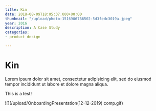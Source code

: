 ```yaml
---
title: Kin
date: 2018-08-09T18:05:37.000+00:00
thumbnail: "/upload/photo-1516906736502-5d3fedc3019a.jpeg"
year: 2016
description: A Case Study
categories:
- product design

---
```

# Kin

Lorem ipsum dolor sit amet, consectetur adipisicing elit, sed do eiusmod tempor incididunt ut labore et dolore magna aliqua.

This is a test!

![](/upload/OnboardingPresentation(12-12-2019) comp.gif)